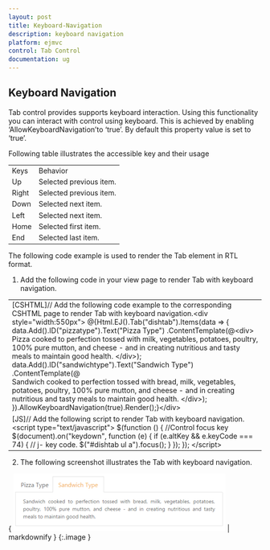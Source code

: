 ```yaml
---
layout: post
title: Keyboard-Navigation
description: keyboard navigation
platform: ejmvc
control: Tab Control
documentation: ug
---
```


## Keyboard Navigation

Tab control provides supports keyboard interaction. Using this functionality you can interact with control using keyboard. This is achieved by enabling ‘AllowKeyboardNavigation’to ‘true’. By default this property value is set to ‘true’.

Following table illustrates the accessible key and their usage

<table>
<tr>
<td>
Keys</td><td>
Behavior</td></tr>
<tr>
<td>
Up</td><td>
Selected previous item.</td></tr>
<tr>
<td>
Right</td><td>
Selected previous item.</td></tr>
<tr>
<td>
Down</td><td>
Selected next item.</td></tr>
<tr>
<td>
Left</td><td>
Selected next item.</td></tr>
<tr>
<td>
Home</td><td>
Selected first item.</td></tr>
<tr>
<td>
End</td><td>
Selected last item.</td></tr>
</table>
The following code example is used to render the Tab element in RTL format. 

1. Add the following code in your view page to render Tab with keyboard navigation.



<table>
<tr>
<td>
[CSHTML]// Add the following code example to the corresponding CSHTML page to render Tab with keyboard navigation.&lt;div style="width:550px"&gt;    @{Html.EJ().Tab("dishtab").Items(data =>           {               data.Add().ID("pizzatype").Text("Pizza Type")                   .ContentTemplate(@&lt;div&gt;                       Pizza cooked to perfection tossed with milk, vegetables, potatoes, poultry, 100% pure mutton, and cheese - and in creating nutritious and tasty meals to maintain good health.                   &lt;/div&gt;);               data.Add().ID("sandwichtype").Text("Sandwich Type")                   .ContentTemplate(@<div>Sandwich cooked to perfection tossed with bread, milk, vegetables, potatoes, poultry, 100% pure mutton, and cheese - and in creating nutritious and tasty meals to maintain good health.               &lt;/div&gt;);           }).AllowKeyboardNavigation(true).Render();}&lt;/div&gt;</td></tr>
<tr>
<td>
[JS]// Add the following script to render Tab with keyboard navigation.&lt;script type="text/javascript"&gt;        $(function () {        //Control focus key        $(document).on("keydown", function (e) {            if (e.altKey && e.keyCode === 74) {                // j- key code.                $("#dishtab ul a").focus();            }        });        });    &lt;/script&gt;</td></tr>
</table>




2. The following screenshot illustrates the Tab with keyboard navigation.

{ ![](Keyboard-Navigation_images/Keyboard-Navigation_img1.png) | markdownify }
{:.image }


